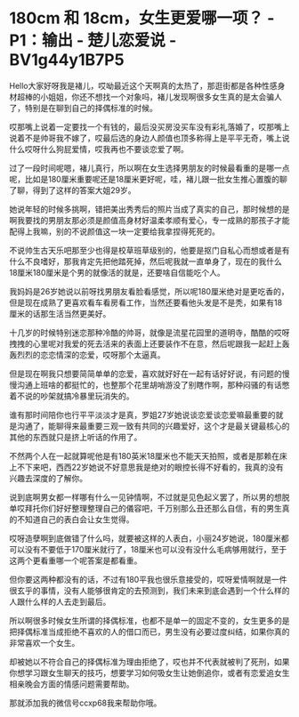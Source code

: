 # 180cm 和 18cm，女生更爱哪一项？ - P1：输出 - 楚儿恋爱说 - BV1g44y1B7P5

Hello大家好呀我是褚儿，哎呦最近这个天啊真的太热了，那逛街都是各种性感身材超棒的小姐姐，你还不想找一个对象吗，褚儿发现啊很多女生真的是太会骗人了，特别是在聊到自己的择偶标准的时候。

哎那嘴上说着一定要找一个有钱的，最后没买房没买车没有彩礼落婚了，哎那嘴上说着不是帅哥我不嫁了，哎最后选的身边人颜值也顶多称得上是平平无奇，嘴上说什么哎呀什么狗屁爱情，哎我再也不要谈恋爱了啊。

过了一段时间呢嗯，褚儿真行，所以啊在女生选择男朋友的时候最看重的是哪一点呢，比如是180厘米重要呢还是18厘米更好呢，哇，褚儿跟一批女生推心置腹的聊了聊，得到了这样的答案大姐29岁。

她说年轻的时候多挑啊，错把美出秀秀后的照片当成了真实的自己，那时候想的是啊我要找的男朋友那必须是颜值高身材好温柔孝顺有爱心，专一成熟的那孩子才能配得上我嘛，别的不说颜值这一块一定要给我拿捏得死死的。

不说帅生古天乐吧那至少也得是校草班草级别的，他要是抠门自私心而想或者是有什么不良嗜好，那我肯定先把他踏死掉，然后呢我就一直单身了，现在的我什么18厘米180厘米是个男的就像活的就是，还要啥自信能吃个人。

我妈妈是26岁她说以前呀找男朋友看脸看感觉，所以呢180厘米绝对是更吃香的，但是现在成熟了更喜欢看车看房看工作，当然还要看他头发是不是秃，如果有18厘米的话那生活当然更美好。

十几岁的时候特别迷恋那种冷酷的帅哥，就像是流星花园里的道明寺，酷酷的哎呀拽拽的心里呢对我爱的死去活来的表面上还要装作不在意，然后呢跟我一起赶上轰轰烈烈的恋恋情深的恋爱，哎呀那个太逼真。

但是现在啊我只想要简简单单的恋爱，喜欢就好好在一起有话好好说，有问题的慢慢沟通上班啥的都挺忙的，也整那个花里胡哨游没了别瞎作啊，那种闷骚的有话憋着不说的吵架就搞冷暴里玩消失的。

谁有那时间陪你也行平平淡淡才是真，罗姐27岁她说谈恋爱谈恋爱嘛最重要的就是沟通了，能聊得来最重要三观一致有共同的兴趣爱好，这个才是最关键最核心的其他的东西就只是挤上听话的作用了。

不然两个人在一起就算呢他是有180英米18厘米也不能天天拍照，或者是那赖在床上不下来吧，西西22岁她说不好意思我是绝对的眼控长得不好看的，我真的没有兴趣去深度的了解你。

说到底啊男女都一样哪有什么一见钟情啊，不过就是见色起义罢了，所以男的想脱单哎拜托你们好好整理整理自己的儀容吧，千万别那么丑还那么自信，有的男生真的不知道自己的表白会让女生觉得。

哎呀造孽啊到底做错了什么吗，就要被这样的人表白，小丽24岁她说，180厘米都可以没有不要低于170厘米就行了，18厘米也可以没有没什么毛病够用就行，至于这两个更看重哪一个呢答案是都看重。

但你要这两种都没有的话，不过有180平我也很乐意接受的，哎呀爱情啊就是一件很玄乎的事情，没有人能够很肯定的去预测到，我们未来到底会遇到一个什么样的人跟什么样的人去走到最后。

所以啊很多时候女生所谓的择偶标准，也都不是单一的固定不变的，女生更多的是把择偶标准当成拒绝不喜欢的人的借口而已，男生没有必要过度纠结，如果你真的非常喜欢一个女生。

却被她以不符合自己的择偶标准为理由拒绝了，哎也并不代表就被判了死刑，如果你想学习跟女生聊天的技巧，想要学习如何吸女生让她倒追你，或者有恋爱追女生相亲晚会方面的情感问题需要帮助。

那就添加我的微信号ccxp68我来帮助你哦。